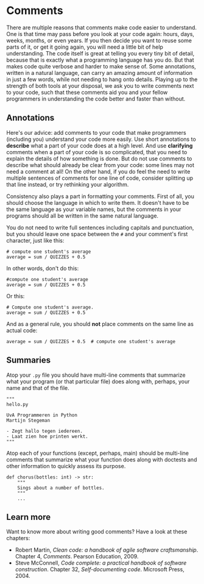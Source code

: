 # Comments

There are multiple reasons that comments make code easier to understand.
One is that time may pass before you look at your code again: hours, days, weeks, months, or even years.
If you then decide you want to reuse some parts of it, or get it going again, you will need a little bit of help understanding.
The code itself is great at telling you every tiny bit of detail, because that is exactly what a programming language has you do.
But that makes code quite verbose and harder to make sense of.
Some annotations, written in a natural language, can carry an amazing amount of information in just a few words, while not needing to hang onto details.
Playing up to the strength of both tools at your disposal, we ask you to write comments next to your code, such that these comments aid you and your fellow programmers in understanding the code better and faster than without.

## Annotations

Here's our advice: add comments to your code that make programmers (including you) understand your code more easily.
Use short annotations to **describe** what a part of your code does at a high level.
And use **clarifying** comments when a part of your code is so complicated, that you need to explain the details of how something is done.
But do not use comments to describe what should already be clear from your code: some lines may not need a comment at all!
On the other hand, if you do feel the need to write multiple sentences of comments for one line of code,
consider splitting up that line instead, or try rethinking your algorithm.

Consistency also plays a part in formatting your comments.
First of all, you should choose the language in which to write them.
It doesn't have to be the same language as your variable names,
but the comments in your programs should all be written in the same natural language.

You do not need to write full sentences including capitals and punctuation,
but you should leave one space between the `#` and your comment's first character, just like this:

    # compute one student's average
    average = sum / QUIZZES + 0.5

In other words, don't do this:

    #compute one student's average
    average = sum / QUIZZES + 0.5

Or this:

    # Compute one student's average.
    average = sum / QUIZZES + 0.5

And as a general rule, you should **not** place comments on the same line as actual code:

    average = sum / QUIZZES + 0.5  # compute one student's average

## Summaries

Atop your `.py` file you should have multi-line comments
that summarize what your program (or that particular file) does
along with, perhaps, your name and that of the file.

    """
    hello.py

    UvA Programmeren in Python
    Martijn Stegeman

    - Zegt hallo tegen iedereen.
    - Laat zien hoe printen werkt.
    """

Atop each of your functions (except, perhaps, main) should be multi-line comments
that summarize what your function does along with doctests and other information to
quickly assess its purpose.

    def chorus(bottles: int) -> str:
        """
        Sings about a number of bottles.
        """
        ...

## Learn more

Want to know more about writing good comments? Have a look at these chapters:

- Robert Martin, *Clean code: a handbook of agile software craftsmanship*. Chapter 4, *Comments*. Pearson Education, 2009.
- Steve McConnell, *Code complete: a practical handbook of software construction*. Chapter 32, *Self-documenting code*. Microsoft Press, 2004.
